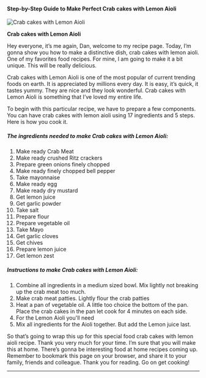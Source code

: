             

#### Step-by-Step Guide to Make Perfect Crab cakes with Lemon Aioli

![Crab cakes with Lemon Aioli](https://img-global.cpcdn.com/recipes/5749405183901696/751x532cq70/crab-cakes-with-lemon-aioli-recipe-main-photo.jpg)

**Crab cakes with Lemon Aioli**

Hey everyone, it’s me again, Dan, welcome to my recipe page. Today, I’m gonna show you how to make a distinctive dish, crab cakes with lemon aioli. One of my favorites food recipes. For mine, I am going to make it a bit unique. This will be really delicious.

Crab cakes with Lemon Aioli is one of the most popular of current trending foods on earth. It is appreciated by millions every day. It is easy, it’s quick, it tastes yummy. They are nice and they look wonderful. Crab cakes with Lemon Aioli is something that I’ve loved my entire life.

To begin with this particular recipe, we have to prepare a few components. You can have crab cakes with lemon aioli using 17 ingredients and 5 steps. Here is how you cook it.

##### The ingredients needed to make Crab cakes with Lemon Aioli:

1.  Make ready Crab Meat
2.  Make ready crushed Ritz crackers
3.  Prepare green onions finely chopped
4.  Make ready finely chopped bell pepper
5.  Take mayonnaise
6.  Make ready egg
7.  Make ready dry mustard
8.  Get lemon juice
9.  Get garlic powder
10.  Take salt
11.  Prepare flour
12.  Prepare vegetable oil
13.  Take Mayo
14.  Get garlic cloves
15.  Get chives
16.  Prepare lemon juice
17.  Get lemon zest

##### Instructions to make Crab cakes with Lemon Aioli:

1.  Combine all ingredients in a medium sized bowl. Mix lightly not breaking up the crab meat too much.
2.  Make crab meat patties. Lightly flour the crab patties
3.  Heat a pan of vegetable oil. A little too choice the bottom of the pan. Place the crab cakes in the pan let cook for 4 minutes on each side.
4.  For the Lemon Aioli you'll need
5.  Mix all ingredients for the Aioli together. But add the Lemon juice last.

So that’s going to wrap this up for this special food crab cakes with lemon aioli recipe. Thank you very much for your time. I’m sure that you will make this at home. There’s gonna be interesting food at home recipes coming up. Remember to bookmark this page on your browser, and share it to your family, friends and colleague. Thank you for reading. Go on get cooking!

* * *